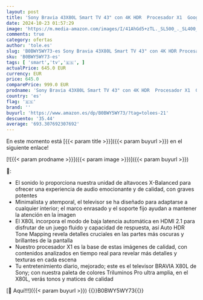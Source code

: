 ```yaml
---
layout: post
title: 'Sony Bravia 43X80L Smart TV 43" con 4K HDR  Procesador X1  Google TV  Dolby Vision y Atmos  Asistentes de Voz Google y Alexa  Funciones Eco  Bluetooth  Chromecast Incorporado  2023'
date: 2024-10-23 01:57:29
image: 'https://m.media-amazon.com/images/I/41AhGd5+zTL._SL500_._SL400_.jpg'
comments: true
category: ofertas
author: 'tole.es'
slug: 'B0BWY5WY73-es Sony Bravia 43X80L Smart TV 43" con 4K HDR Procesador X1...'
sku: 'B0BWY5WY73-es'
tags: [ 'smart','tv','🇪🇸', ]
actualPrice: 645.0 EUR
currency: EUR
price: 645.0
comparePrice: 999.0 EUR
prodname: 'Sony Bravia 43X80L Smart TV 43" con 4K HDR  Procesador X1  Google TV  Dolby Vision y Atmos  Asistentes de Voz Google y Alexa  Funciones Eco  Bluetooth  Chromecast Incorporado  2023'
country: 'es'
flag: '🇪🇸'
brand: ''
buyurl: 'https://www.amazon.es/dp/B0BWY5WY73/?tag=tolees-21'
descuento: '35.44'
average: '693.307692307692'
---
```


En este momento está [{{< param title >}}]({{< param buyurl >}}) en el siguiente enlace!

[![{{< param prodname >}}]({{< param image >}})]({{< param buyurl >}})

🔎:

- El sonido lo proporciona nuestra unidad de altavoces X-Balanced para ofrecer una experiencia de audio emocionante y de calidad, con graves potentes
- Minimalista y atemporal, el televisor se ha diseñado para adaptarse a cualquier interior; el marco enrasado y el soporte fijo ayudan a mantener la atención en la imagen
- El X80L incorpora el modo de baja latencia automática en HDMI 2.1 para disfrutar de un juego fluido y capacidad de respuesta, así Auto HDR Tone Mapping revela detalles cruciales en las partes más oscuras y brillantes de la pantalla
- Nuestro procesador X1 es la base de estas imágenes de calidad, con contenidos analizados en tiempo real para revelar más detalles y texturas en cada escena
- Tu entretenimiento diario, mejorado; este es el televisor BRAVIA X80L de Sony; con nuestra paleta de colores Triluminos Pro ultra amplia, en el X80L, verás tonos y matices de calidad

[🛒 Aquí!!!]({{< param buyurl >}})
{{<world>}}B0BWY5WY73{{</world>}}
